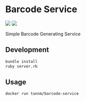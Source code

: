 # Barcode Service
[![](https://images.microbadger.com/badges/image/tunnm/barcode-service.svg)](https://microbadger.com/images/tunnm/barcode-service "Get your own image badge on microbadger.com") [![](https://images.microbadger.com/badges/version/tunnm/barcode-service.svg)](https://microbadger.com/images/tunnm/barcode-service "Get your own version badge on microbadger.com")

Simple Barcode Generating Service


## Development

```bash
bundle install
ruby server.rb
```


## Usage

```bash
docker run tunnm/barcode-service
```
